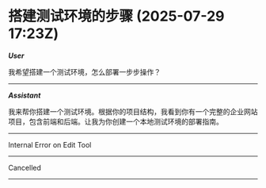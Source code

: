 <!-- Generated by SpecStory -->

# 搭建测试环境的步骤 (2025-07-29 17:23Z)

_**User**_

我希望搭建一个测试环境，怎么部署一步步操作？

---

_**Assistant**_

我来帮你搭建一个测试环境。根据你的项目结构，我看到你有一个完整的企业网站项目，包含前端和后端。让我为你创建一个本地测试环境的部署指南。


---

Internal Error on Edit Tool

---

Cancelled

---

